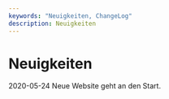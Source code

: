 ```yaml
---
keywords: "Neuigkeiten, ChangeLog"
description: Neuigkeiten
---
```


# Neuigkeiten

2020-05-24 Neue Website geht an den Start.
